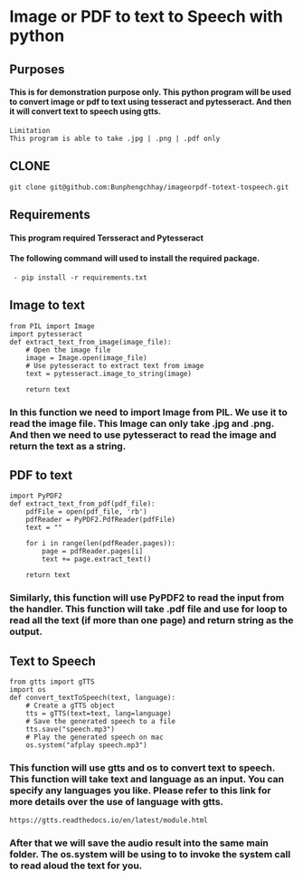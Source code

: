 # Image or PDF to text to Speech with python
## Purposes
#### This is for demonstration purpose only. This python program will be used to convert image or pdf to text using tesseract and pytesseract. And then it will convert text to speech using gtts.

    Limitation
    This program is able to take .jpg | .png | .pdf only
## CLONE
    git clone git@github.com:Bunphengchhay/imageorpdf-totext-tospeech.git
## Requirements
#### This program required Tersseract and Pytesseract
#### The following command will used to install the required package.
     - pip install -r requirements.txt

## Image to text
    from PIL import Image
    import pytesseract
    def extract_text_from_image(image_file):
        # Open the image file
        image = Image.open(image_file)
        # Use pytesseract to extract text from image
        text = pytesseract.image_to_string(image)

        return text

### In this function we need to import Image from PIL. We use it to read the image file. This Image can only take .jpg and .png. And then we need to use pytesseract to read the image and return the text as a string.

## PDF to text
    import PyPDF2
    def extract_text_from_pdf(pdf_file):
        pdfFile = open(pdf_file, 'rb')
        pdfReader = PyPDF2.PdfReader(pdfFile)
        text = ""

        for i in range(len(pdfReader.pages)):
            page = pdfReader.pages[i]
            text += page.extract_text()

        return text

### Similarly, this function will use PyPDF2 to read the input from the handler. This function will take .pdf file and use for loop to read all the text (if more than one page) and return string as the output.

## Text to Speech
    from gtts import gTTS
    import os
    def convert_textToSpeech(text, language):
        # Create a gTTS object
        tts = gTTS(text=text, lang=language) 
        # Save the generated speech to a file
        tts.save("speech.mp3") 
        # Play the generated speech on mac
        os.system("afplay speech.mp3")

### This function will use gtts and os to convert text to speech. This function will take text and language as an input. You can specify any languages you like. Please refer to this link for more details over the use of language with gtts.
    https://gtts.readthedocs.io/en/latest/module.html

### After that we will save the audio result into the same main folder. The os.system will be using to to invoke the system call to read aloud the text for you.
